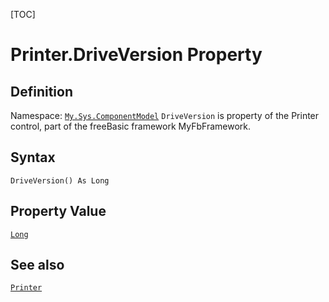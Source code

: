 [TOC]
# Printer.DriveVersion Property

## Definition
Namespace: [`My.Sys.ComponentModel`](My.Sys.ComponentModel.md)
`DriveVersion` is property of the Printer control, part of the freeBasic framework MyFbFramework.
## Syntax
```freeBasic
DriveVersion() As Long
```
## Property Value
[`Long`]("https://www.freebasic.net/wiki/KeyPgLong")
## See also
[`Printer`](Printer.md)
